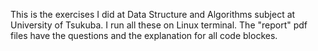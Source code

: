 This is the exercises I did at Data Structure and Algorithms subject at University of Tsukuba.
I run all these on Linux terminal.
The "report" pdf files have the questions and the explanation for all code blockes.
